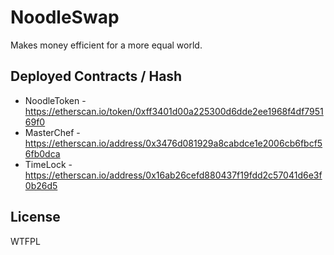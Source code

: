 # NoodleSwap

Makes money efficient for a more equal world.

## Deployed Contracts / Hash

- NoodleToken - https://etherscan.io/token/0xff3401d00a225300d6dde2ee1968f4df795169f0
- MasterChef - https://etherscan.io/address/0x3476d081929a8cabdce1e2006cb6fbcf56fb0dca
- TimeLock - https://etherscan.io/address/0x16ab26cefd880437f19fdd2c57041d6e3f0b26d5

## License

WTFPL